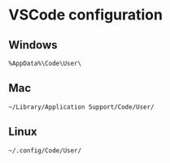 # VSCode configuration

## Windows
```%AppData%\Code\User\```

## Mac
```~/Library/Application Support/Code/User/```

## Linux
```~/.config/Code/User/```